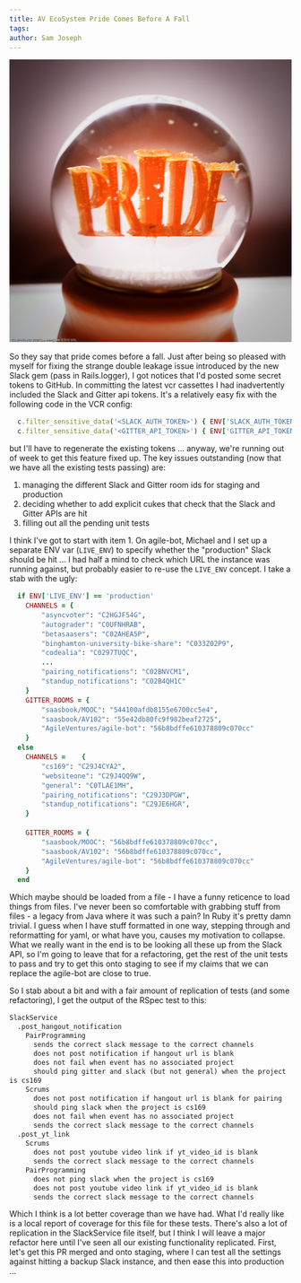 ```yaml
---
title: AV EcoSystem Pride Comes Before A Fall
tags: 
author: Sam Joseph
---
```


![pride](../images/pride.jpg)

So they say that pride comes before a fall.  Just after being so pleased with myself for fixing the strange double leakage issue introduced by the new Slack gem (pass in Rails.logger), I got notices that I'd posted some secret tokens to GitHub.  In committing the latest vcr cassettes I had inadvertently included the Slack and Gitter api tokens.  It's a relatively easy fix with the following code in the VCR config:

```rb
  c.filter_sensitive_data('<SLACK_AUTH_TOKEN>') { ENV['SLACK_AUTH_TOKEN'] }
  c.filter_sensitive_data('<GITTER_API_TOKEN>') { ENV['GITTER_API_TOKEN'] }
```

but I'll have to regenerate the existing tokens ... anyway, we're running out of week to get this feature fixed up.  The key issues outstanding (now that we have all the existing tests passing) are:

1) managing the different Slack and Gitter room ids for staging and production
2) deciding whether to add explicit cukes that check that the Slack and Gitter APIs are hit
3) filling out all the pending unit tests

I think I've got to start with item 1.  On agile-bot, Michael and I set up a separate ENV var (`LIVE_ENV`) to specify whether the "production" Slack should be hit ... I had half a mind to check which URL the instance was running against, but probably easier to re-use the `LIVE_ENV` concept.  I take a stab with the ugly:

```rb
  if ENV['LIVE_ENV'] == 'production'
    CHANNELS = {
        "asyncvoter": "C2HGJF54G",
        "autograder": "C0UFNHRAB",
        "betasaasers": "C02AHEA5P",
        "binghamton-university-bike-share": "C033Z02P9",
        "codealia": "C0297TUQC",
        ...
        "pairing_notifications": "C02BNVCM1",
        "standup_notifications": "C02B4QH1C"
    }
    GITTER_ROOMS = {
        "saasbook/MOOC": "544100afdb8155e6700cc5e4",
        "saasbook/AV102": "55e42db80fc9f982beaf2725",
        "AgileVentures/agile-bot": "56b8bdffe610378809c070cc"
    }
  else
    CHANNELS =    {
        "cs169": "C29J4CYA2",
        "websiteone": "C29J4QQ9W",
        "general": "C0TLAE1MH",
        "pairing_notifications": "C29J3DPGW",
        "standup_notifications": "C29JE6HGR",
    }

    GITTER_ROOMS = {
        "saasbook/MOOC": "56b8bdffe610378809c070cc",
        "saasbook/AV102": "56b8bdffe610378809c070cc",
        "AgileVentures/agile-bot": "56b8bdffe610378809c070cc"
    }
  end
```

Which maybe should be loaded from a file - I have a funny reticence to load things from files.  I've never been so comfortable with grabbing stuff from files - a legacy from Java where it was such a pain?  In Ruby it's pretty damn trivial.  I guess when I have stuff formatted in one way, stepping through and reformatting for yaml, or what have you, causes my motivation to collapse.  What we really want in the end is to be looking all these up from the Slack API, so I'm going to leave that for a refactoring, get the rest of the unit tests to pass and try to get this onto staging to see if my claims that we can replace the agile-bot are close to true.

So I stab about a bit and with a fair amount of replication of tests (and some refactoring), I get the output of the RSpec test to this:

```
SlackService
  .post_hangout_notification
    PairProgramming
      sends the correct slack message to the correct channels
      does not post notification if hangout url is blank
      does not fail when event has no associated project
      should ping gitter and slack (but not general) when the project is cs169
    Scrums
      does not post notification if hangout url is blank for pairing
      should ping slack when the project is cs169
      does not fail when event has no associated project
      sends the correct slack message to the correct channels
  .post_yt_link
    Scrums
      does not post youtube video link if yt_video_id is blank
      sends the correct slack message to the correct channels
    PairProgramming
      does not ping slack when the project is cs169
      does not post youtube video link if yt_video_id is blank
      sends the correct slack message to the correct channels
```

Which I think is a lot better coverage than we have had.  What I'd really like is a local report of coverage for this file for these tests.  There's also a lot of replication in the SlackService file itself, but I think I will leave a major refactor here until I've seen all our existing functionality replicated.  First, let's get this PR merged and onto staging, where I can test all the settings against hitting a backup Slack instance, and then ease this into production ...


